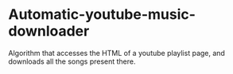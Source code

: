 # Automatic-youtube-music-downloader
Algorithm that accesses the HTML of a youtube playlist page, and downloads all the songs present there.
